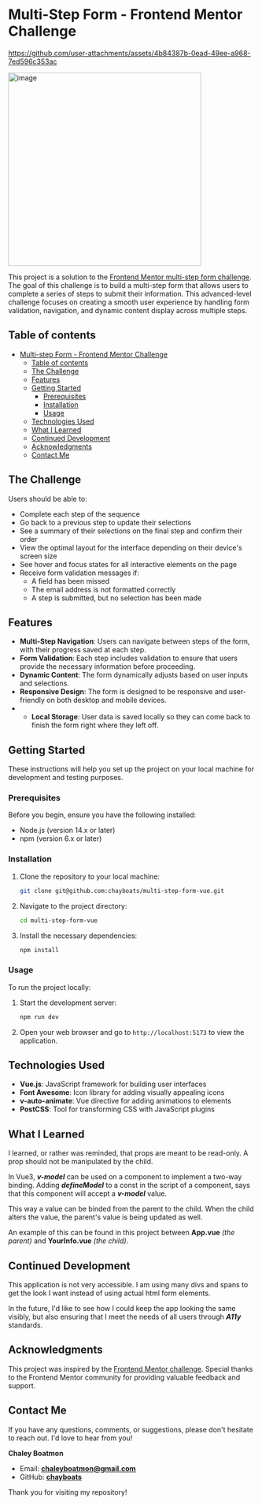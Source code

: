 # Multi-Step Form - Frontend Mentor Challenge

https://github.com/user-attachments/assets/4b84387b-0ead-49ee-a968-7ed596c353ac

<img width="392" alt="image" src="https://github.com/user-attachments/assets/b9cb025c-bcce-4bfa-a0ad-8be7ed0047c8">

This project is a solution to the [Frontend Mentor multi-step form challenge](https://www.frontendmentor.io/challenges/multistep-form-YVAnSdqQBJ). The goal of this challenge is to build a multi-step form that allows users to complete a series of steps to submit their information. This advanced-level challenge focuses on creating a smooth user experience by handling form validation, navigation, and dynamic content display across multiple steps.

## Table of contents

- [Multi-step Form - Frontend Mentor Challenge](#multi-step-form---frontend-mentor-challenge)
  - [Table of contents](#table-of-contents)
  - [The Challenge](#the-challenge)
  - [Features](#features)
  - [Getting Started](#getting-started)
    - [Prerequisites](#prerequisites)
    - [Installation](#installation)
    - [Usage](#usage)
  - [Technologies Used](#technologies-used)
  - [What I Learned](#what-i-learned)
  - [Continued Development](#continued-development)
  - [Acknowledgments](#acknowledgments)
  - [Contact Me](#contact-me)

## The Challenge

Users should be able to:

- Complete each step of the sequence
- Go back to a previous step to update their selections
- See a summary of their selections on the final step and confirm their order
- View the optimal layout for the interface depending on their device's screen size
- See hover and focus states for all interactive elements on the page
- Receive form validation messages if:
  - A field has been missed
  - The email address is not formatted correctly
  - A step is submitted, but no selection has been made
  

## Features

- **Multi-Step Navigation**: Users can navigate between steps of the form, with their progress saved at each step.
- **Form Validation**: Each step includes validation to ensure that users provide the necessary information before proceeding.
- **Dynamic Content**: The form dynamically adjusts based on user inputs and selections.
- **Responsive Design**: The form is designed to be responsive and user-friendly on both desktop and mobile devices.
- - **Local Storage**: User data is saved locally so they can come back to finish the form right where they left off.


## Getting Started

These instructions will help you set up the project on your local machine for development and testing purposes.

### Prerequisites

Before you begin, ensure you have the following installed:
- Node.js (version 14.x or later)
- npm (version 6.x or later)

### Installation

1. Clone the repository to your local machine:
  
   ```bash
   git clone git@github.com:chayboats/multi-step-form-vue.git
   ```

2. Navigate to the project directory:
   
   ```bash
   cd multi-step-form-vue
   ```

3. Install the necessary dependencies:
   
   ```bash
   npm install
   ```

### Usage

To run the project locally:
1. Start the development server:
   ```bash
   npm run dev
   ```
2. Open your web browser and go to `http://localhost:5173` to view the application.

## Technologies Used

- **Vue.js**: JavaScript framework for building user interfaces
- **Font Awesome**: Icon library for adding visually appealing icons
- **v-auto-animate**: Vue directive for adding animations to elements
- **PostCSS**: Tool for transforming CSS with JavaScript plugins

## What I Learned
I learned, or rather was reminded, that props are meant to be read-only. A prop should not be manipulated by the child.

In Vue3, ***v-model*** can be used on a component to implement a two-way binding. Adding ***defineModel*** to a const in the script of a component, says that this component will accept a ***v-model*** value. 

This way a value can be binded from the parent to the child. When the child alters the value, the parent's value is being updated as well. 

An example of this can be found in this project between **App.vue** *(the parent)* and **YourInfo.vue** *(the child)*.

## Continued Development

This application is not very accessible. I am using many divs and spans to get the look I want instead of using  actual html form elements. 

In the future, I'd like to see how I could keep the app looking the same visibly, but also ensuring that I meet the needs of all users through ***A11y*** standards. 

## Acknowledgments

This project was inspired by the [Frontend Mentor challenge](https://www.frontendmentor.io/challenges/multistep-form-YVAnSdqQBJ). Special thanks to the Frontend Mentor community for providing valuable feedback and support.

## Contact Me

If you have any questions, comments, or suggestions, please don't hesitate to reach out. I'd love to hear from you!

**Chaley Boatmon**

- Email: **<u>chaleyboatmon@gmail.com</u>**
- GitHub: [<u>**chayboats**</u>](https://github.com/chayboats)
  
Thank you for visiting my repository!
